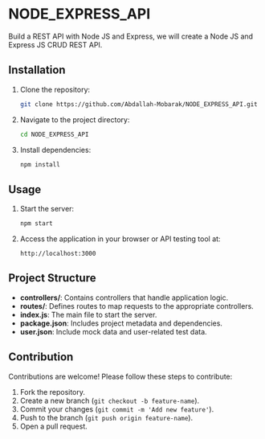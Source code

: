 # NODE_EXPRESS_API

Build a REST API with Node JS and Express,
we will create a Node JS and Express JS CRUD REST API.


## Installation

1. Clone the repository:

   ```bash
   git clone https://github.com/Abdallah-Mobarak/NODE_EXPRESS_API.git
   ```

2. Navigate to the project directory:

   ```bash
   cd NODE_EXPRESS_API
   ```

3. Install dependencies:

   ```bash
   npm install
   ```

## Usage

1. Start the server:

   ```bash
   npm start
   ```

2. Access the application in your browser or API testing tool at:

   ```
   http://localhost:3000
   ```

## Project Structure

- **controllers/**: Contains controllers that handle application logic.
- **routes/**: Defines routes to map requests to the appropriate controllers.
- **index.js**: The main file to start the server.
- **package.json**: Includes project metadata and dependencies.
- **user.json**: Include mock data and user-related test data.

## Contribution

Contributions are welcome! Please follow these steps to contribute:

1. Fork the repository.
2. Create a new branch (`git checkout -b feature-name`).
3. Commit your changes (`git commit -m 'Add new feature'`).
4. Push to the branch (`git push origin feature-name`).
5. Open a pull request.

